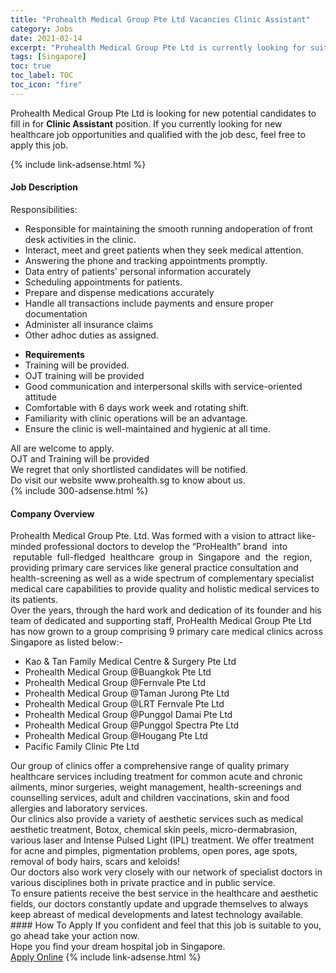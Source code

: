 ```yaml
---
title: "Prohealth Medical Group Pte Ltd Vacancies Clinic Assistant" 
category: Jobs 
date: 2021-02-14 
excerpt: "Prohealth Medical Group Pte Ltd is currently looking for suitable person to fill in the Clinic Assistant which positioned at Singapore" 
tags: [Singapore] 
toc: true 
toc_label: TOC 
toc_icon: "fire" 
--- 
```


<p>Prohealth Medical Group Pte Ltd is looking for new potential candidates to fill in for <b>Clinic Assistant</b> position. If you currently looking for new healthcare job opportunities and qualified with the job desc, feel free to apply this job.
</p>{% include link-adsense.html %} 
<div><div><h4>Job Description</h4></div><div><div><span><div><div>Responsibilities:</div><ul><li>Responsible for maintaining the smooth running andoperation of front desk activities in the clinic.</li><li>Interact, meet and greet patients when they seek medical attention.</li><li>Answering the phone and tracking appointments promptly.</li><li>Data entry of patients' personal information accurately</li><li>Scheduling appointments for patients.</li><li>Prepare and dispense medications accurately</li><li>Handle all transactions include payments and ensure proper documentation</li><li>Administer all insurance claims</li><li>Other adhoc duties as assigned.</li></ul><ul><li><div><strong>Requirements</strong></div></li><li>Training will be provided.</li><li>OJT training will be provided</li><li>Good communication and interpersonal skills with service-oriented attitude</li><li>Comfortable with 6 days work week and rotating shift.</li><li>Familiarity with clinic operations will be an advantage.</li><li>Ensure the clinic is well-maintained and hygienic at all time.</li></ul><div>All are welcome to apply.</div><div>OJT and Training will be provided</div><div>We regret that only shortlisted candidates will be notified.</div><div>Do visit our website www.prohealth.sg to know about us.</div></div></span></div></div></div> 
{% include 300-adsense.html %} 
<div><div><h4>Company Overview</h4></div><div><div><span><div><div>
<div>Prohealth Medical Group Pte. Ltd. Was formed with a vision to attract like-minded professional doctors to develop the &#8220;ProHealth&#8221; brand&#160; into &#160;reputable &#160;full-fledged&#160; healthcare&#160; group in &#160;Singapore&#160; and &#160;the &#160;region, providing primary care services like general practice consultation and health-screening as well as a wide spectrum of complementary specialist medical care capabilities to provide quality and holistic medical services to its patients.</div>
<div>Over the years, through the hard work and dedication of its founder and his team of dedicated and supporting staff, ProHealth Medical Group Pte Ltd has now grown to a group comprising&#160;9 primary care medical clinics across Singapore as listed below:-</div>
<ul>
<li>Kao &amp; Tan Family Medical Centre &amp; Surgery Pte Ltd</li>
<li>Prohealth Medical Group @Buangkok Pte Ltd</li>
<li>Prohealth Medical Group @Fernvale Pte Ltd</li>
<li>Prohealth Medical Group @Taman Jurong Pte Ltd</li>
<li>Prohealth Medical Group @LRT Fernvale Pte Ltd</li>
<li>Prohealth Medical Group @Punggol Damai Pte Ltd</li>
<li>Prohealth Medical Group @Punggol Spectra Pte Ltd</li>
<li>Prohealth Medical Group @Hougang Pte Ltd</li>
<li>Pacific Family Clinic Pte Ltd</li>
</ul>
<div>Our group of clinics offer a comprehensive range of quality primary healthcare services including treatment for common acute and chronic ailments, minor surgeries, weight management, health-screenings and counselling services, adult and children vaccinations, skin and food allergies and laboratory services.</div>
<div>Our clinics also provide a variety of aesthetic services such as medical aesthetic treatment, Botox, chemical skin peels, micro-dermabrasion, various laser and Intense Pulsed Light (IPL) treatment. We offer treatment for acne and pimples, pigmentation problems, open pores, age spots, removal of body hairs, scars and keloids!</div>
<div>Our doctors also work very closely with our network of specialist doctors in various disciplines both in private practice and in public service.</div>
<div>To ensure patients receive the best service in the healthcare and aesthetic fields, our doctors constantly update and upgrade themselves to always keep abreast of medical developments and latest technology available.</div>
</div></div></span></div></div></div> 
#### How To Apply 
If you confident and feel that this job is suitable to you, go ahead take your action now. <br/> 
Hope you find your dream hospital job in Singapore. <br/> 
<a href="https://www.jobstreet.com.my/en/job/clinic-assistant-8351299/origin/sg?jobId=jobstreet-sg-job-8351299" class="btn btn--warning" target="_blank" rel="nofollow noopenner">Apply Online</a> 
{% include link-adsense.html %} 